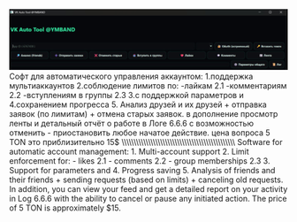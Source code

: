 <img src="/VK_AUTO_TOOL.jpg" alt="TLP">
Софт для автоматического управления аккаунтом:
1.поддержка мультиаккаунтов
2.соблюдение лимитов по:
-лайкам 2.1
-комментариям 2.2
-вступлениям в группы 2.3
3.с поддержкой параметров и 4.сохранением прогресса
5. Анализ друзей и их друзей + отправка заявок (по лимитам) +
отмена старых заявок. в дополнение просмотр ленты и детальный отчёт о работе в Логе 6.6.6 с возможностью отменить - приостановить любое начатое действие.
цена вопроса 5 TON это приблизительно 15$
\\\\\\\\\\\\\\\\\\\\\\\\\\\\\\\\\\\\\\\\\\\\\\\
Software for automatic account management:
1. Multi-account support
2. Limit enforcement for:
- likes 2.1
- comments 2.2
- group memberships 2.3
3. Support for parameters and 4. Progress saving
5. Analysis of friends and their friends + sending requests (based on limits) +
canceling old requests. In addition, you can view your feed and get a detailed report on your activity in Log 6.6.6 with the ability to cancel or pause any initiated action.
The price of 5 TON is approximately $15.
